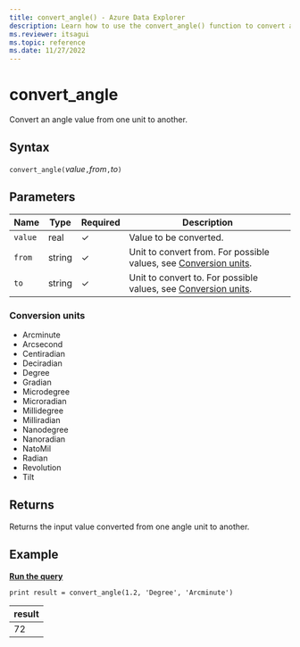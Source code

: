 ```yaml
---
title: convert_angle() - Azure Data Explorer
description: Learn how to use the convert_angle() function to convert an angle input value from one unit to another.
ms.reviewer: itsagui
ms.topic: reference
ms.date: 11/27/2022
---
```

# convert_angle

Convert an angle value from one unit to another.

## Syntax

`convert_angle(`*value*`,`*from*`,`*to*`)`

## Parameters

| Name | Type | Required | Description |
|--|--|--|--|
| `value` | real | &check; | Value to be converted. |
| `from` | string | &check; | Unit to convert from. For possible values, see [Conversion units](#conversion-units). |
| `to` | string | &check; | Unit to convert to. For possible values, see [Conversion units](#conversion-units). |

### Conversion units

* Arcminute
* Arcsecond
* Centiradian
* Deciradian
* Degree
* Gradian
* Microdegree
* Microradian
* Millidegree
* Milliradian
* Nanodegree
* Nanoradian
* NatoMil
* Radian
* Revolution
* Tilt

## Returns

 Returns the input value converted from one angle unit to another.

## Example

[**Run the query**]( https://dataexplorer.azure.com/clusters/help/databases/Samples?query=H4sIAAAAAAAAAysoyswrUShKLS7NKVGwVUjOzytLLSqJT8xLz0nVMNQz0lFQd0lNL0pNVQeyHIuSczPzSktS1TUBit/6iDgAAAA=)

```kusto
print result = convert_angle(1.2, 'Degree', 'Arcminute')
```

|result|
|---|
|72|
